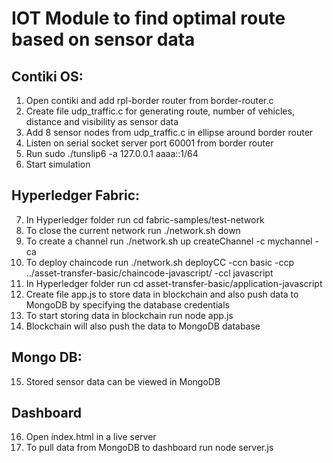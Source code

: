 # IOT Module to find optimal route based on sensor data

## Contiki OS:

1. Open contiki and add rpl-border router from border-router.c
2. Create file udp_traffic.c for generating route, number of vehicles, distance and visibility as sensor data
3. Add 8 sensor nodes from udp_traffic.c in ellipse around border router
4. Listen on serial socket server port 60001 from border router
5. Run sudo ./tunslip6 -a 127.0.0.1 aaaa::1/64
6. Start simulation

## Hyperledger Fabric:

7. In Hyperledger folder run cd fabric-samples/test-network
8. To close the current network run ./network.sh down
9. To create a channel run ./network.sh up createChannel -c mychannel -ca
10. To deploy chaincode run ./network.sh deployCC -ccn basic -ccp ../asset-transfer-basic/chaincode-javascript/ -ccl javascript
11. In Hyperledger folder run cd asset-transfer-basic/application-javascript
12. Create file app.js to store data in blockchain and also push data to MongoDB by specifying the database credentials
13. To start storing data in blockchain run node app.js
14. Blockchain will also push the data to MongoDB database

## Mongo DB:

15. Stored sensor data can be viewed in MongoDB

## Dashboard

16. Open index.html in a live server
17. To pull data from MongoDB to dashboard run node server.js
